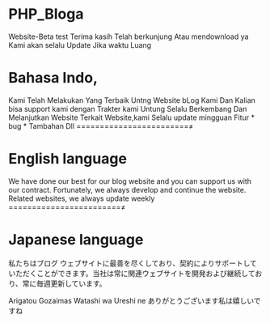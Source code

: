 # PHP_Bloga
 Website-Beta test
 Terima kasih Telah berkunjung Atau mendownload ya Kami akan selalu Update Jika waktu Luang 
 
 # Bahasa Indo,
 Kami Telah Melakukan Yang Terbaik Untng Website bLog Kami Dan Kalian bisa support kami dengan Trakter kami Untung Selalu Berkembang Dan Melanjutkan Website Terkait Website,kami Selalu update mingguan
Fitur * bug * Tambahan Dll
========================≠
# English language 
We have done our best for our blog website and you can support us with our contract. Fortunately, we always develop and continue the website. Related websites, we always update weekly
========================≠
# Japanese language 
私たちはブログ ウェブサイトに最善を尽くしており、契約によりサポートしていただくことができます。当社は常に関連ウェブサイトを開発および継続しており、常に毎週更新しています。

Arigatou Gozaimas Watashi wa Ureshi ne 
ありがとうございます私は嬉しいですね 
